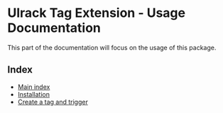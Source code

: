 # Ulrack Tag Extension - Usage Documentation

This part of the documentation will focus on the usage of this package.

## Index

- [Main index](../index.md)
- [Installation](installation.md)
- [Create a tag and trigger](create-a-tag-and-trigger.md)